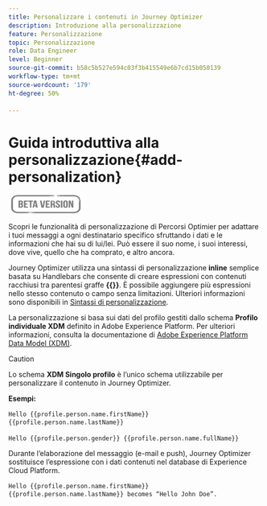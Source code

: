 ```yaml
---
title: Personalizzare i contenuti in Journey Optimizer
description: Introduzione alla personalizzazione
feature: Personalizzazione
topic: Personalizzazione
role: Data Engineer
level: Beginner
source-git-commit: b58c5b527e594c03f3b415549e6b7cd15b050139
workflow-type: tm+mt
source-wordcount: '179'
ht-degree: 50%

---
```


# Guida introduttiva alla personalizzazione{#add-personalization}

![](../assets/do-not-localize/badge.png)

Scopri le funzionalità di personalizzazione di Percorsi Optimier per adattare i tuoi messaggi a ogni destinatario specifico sfruttando i dati e le informazioni che hai su di lui/lei. Può essere il suo nome, i suoi interessi, dove vive, quello che ha comprato, e altro ancora.

Journey Optimizer utilizza una sintassi di personalizzazione **inline** semplice basata su Handlebars che consente di creare espressioni con contenuti racchiusi tra parentesi graffe **{{}}**. È possibile aggiungere più espressioni nello stesso contenuto o campo senza limitazioni. Ulteriori informazioni sono disponibili in [Sintassi di personalizzazione](personalization-syntax.md).

La personalizzazione si basa sui dati del profilo gestiti dallo schema **Profilo individuale XDM** definito in Adobe Experience Platform. Per ulteriori informazioni, consulta la documentazione di [Adobe Experience Platform Data Model (XDM)](https://experienceleague.adobe.com/docs/experience-platform/xdm/home.html?lang=it).

>[!CAUTION]
>Lo schema **XDM Singolo profilo** è l’unico schema utilizzabile per personalizzare il contenuto in Journey Optimizer.

**Esempi:**

```
Hello {{profile.person.name.firstName}} {{profile.person.name.lastName}}

Hello {{profile.person.gender}} {{profile.person.name.fullName}}
```

Durante l’elaborazione del messaggio (e-mail e push), Journey Optimizer sostituisce l’espressione con i dati contenuti nel database di Experience Cloud Platform.

```
Hello {{profile.person.name.firstName}} {{profile.person.name.lastName}} becomes “Hello John Doe”.
```
